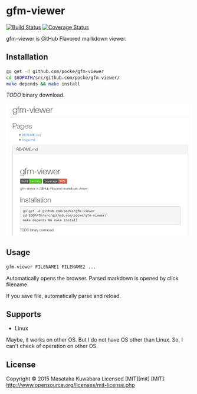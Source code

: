 gfm-viewer
==============

[![Build Status](https://travis-ci.org/pocke/gfm-viewer.svg?branch=master)](https://travis-ci.org/pocke/gfm-viewer)
[![Coverage Status](https://coveralls.io/repos/pocke/gfm-viewer/badge.svg?branch=travis)](https://coveralls.io/r/pocke/gfm-viewer?branch=travis)

gfm-viewer is GitHub Flavored markdown viewer.


Installation
-----------------

```sh
go get -d github.com/pocke/gfm-viewer
cd $GOPATH/src/github.com/pocke/gfm-viewer/
make depends && make install
```

*TODO*  binary download.

![ScreenShot](screen_shot.png)

Usage
----------

```sh
gfm-viewer FILENAME1 FILENAME2 ...
```

Automatically opens the browser.
Parsed markdown is opened by click filename.

If you save file, automatically parse and reload.


Supports
-----------

- Linux

Maybe, it works on other OS.
But I do not have OS other than Linux. So, I can't check of operation on other OS.

License
-------------

Copyright &copy; 2015 Masataka Kuwabara
Licensed [MIT][mit]
[MIT]: http://www.opensource.org/licenses/mit-license.php
